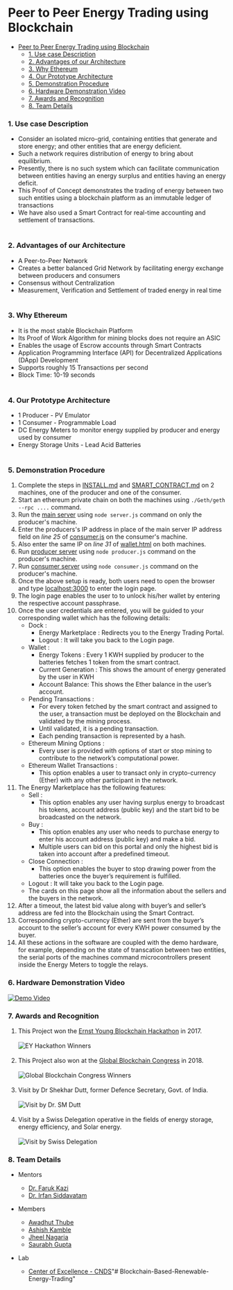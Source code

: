 # Peer to Peer Energy Trading using Blockchain
- [Peer to Peer Energy Trading using Blockchain](#peer-to-peer-energy-trading-using-blockchain)
    - [1. Use case Description](#1-use-case-description)
    - [2. Advantages of our Architecture](#2-advantages-of-our-architecture)
    - [3. Why Ethereum](#3-why-ethereum)
    - [4. Our Prototype Architecture](#4-our-prototype-architecture)
    - [5. Demonstration Procedure](#5-demonstration-procedure)
    - [6. Hardware Demonstration Video](#6-hardware-demonstration-video)
    - [7. Awards and Recognition](#7-awards-and-recognition)
    - [8. Team Details](#8-team-details)
### 1. Use case Description
  * Consider an isolated micro-grid, containing entities that generate and store energy; and other entities that are energy deficient.
  * Such a network requires distribution of energy to bring about equilibrium.
  * Presently, there is no such system which can facilitate communication between entities having an energy surplus and entities having an energy deficit.
  * This Proof of Concept demonstrates the trading of energy between two such entities using a blockchain platform as an immutable ledger of transactions
  * We have also used a Smart Contract for real-time accounting and settlement of transactions.
<br><br>

### 2. Advantages of our Architecture
  * A Peer-to-Peer Network
  * Creates a better balanced Grid Network by facilitating energy exchange between producers and consumers
  * Consensus without Centralization
  *  Measurement, Verification and Settlement of traded energy in real time
<br><br>

### 3. Why Ethereum
 * It is the most stable Blockchain Platform
 * Its Proof of Work Algorithm for mining blocks does not require an ASIC
 * Enables the usage of Escrow accounts through Smart Contracts
 * Application Programming Interface (API) for Decentralized Applications (DApp) Development
 * Supports roughly 15 Transactions per second
 * Block Time: 10-19 seconds
<br><br>

### 4. Our Prototype Architecture
  * 1 Producer - PV Emulator
  * 1 Consumer - Programmable Load
  * DC Energy Meters to monitor energy supplied by producer and energy used by consumer
  * Energy Storage Units - Lead Acid Batteries
<br><br>

### 5. Demonstration Procedure
  1. Complete the steps in [INSTALL.md](INSTALL.md) and [SMART_CONTRACT.md](SMART_CONTRACT.md) on 2 machines, one of the producer and one of the consumer.
  2. Start an ethereum private chain on both the machines using `./Geth/geth --rpc ....` command.
  3. Run the [main server](server.js) using `node server.js` command on only the producer's machine.
  4. Enter the producers's IP address in place of the main server IP address field on *line 25* of [consumer.js](consumer.js) on the consumer's machine.
  5. Also enter the same IP on *line 31* of [wallet.html](wallet.html) on both machines.
  6. Run [producer server](producer.js) using `node producer.js` command on the producer's machine.
  7. Run [consumer server](consumer.js) using `node consumer.js` command on the producer's machine.
  8. Once the above setup is ready, both users need to open the browser and type [localhost:3000](localhost:3000) to enter the login page.
  9. The login page enables the user to to unlock his/her wallet by entering the respective account passphrase.
  10. Once the user credentials are entered, you will be guided to your corresponding wallet which has the following details:
      * Dock :
        - Energy Marketplace : Redirects you to the Energy Trading Portal.
        - Logout : It will take you back to the Login page.
      * Wallet :
        - Energy Tokens : Every 1 KWH supplied by producer to the batteries fetches 1 token from the smart contract.
        - Current Generation : This shows the amount of energy generated by the user in KWH
        - Account Balance: This shows the Ether balance in the user’s account.
      * Pending Transactions :
        - For every token fetched by the smart contract and assigned to the user, a transaction must be deployed on the Blockchain and validated by the mining process.
        -  Until validated, it is a pending transaction. 
        -  Each pending transaction is represented by a hash.
      * Ethereum Mining Options :
        - Every user is provided with options of start or stop mining to contribute to the network’s computational power.
      * Ethereum Wallet Transactions :
        - This option enables a user to transact only in crypto-currency (Ether) with any other participant in the network.
  11. The Energy Marketplace has the following features:
      * Sell : 
        - This option enables any user having surplus energy to broadcast his tokens, account address (public key) and the start bid to be broadcasted on the network.
      * Buy : 
        - This option enables any user who needs to purchase energy to enter his account address (public key) and make a bid. 
        - Multiple users can bid on this portal and only the highest bid is taken into account after a predefined timeout.
      * Close Connection :
        - This option enables the buyer to stop drawing power from the batteries once the buyer’s requirement is fulfilled.
      * Logout : It will take you back to the Login page.
      * The cards on this page show all the information about the sellers and the buyers in the network.
  12. After a timeout, the latest bid value along with buyer’s and seller’s address are fed into the Blockchain using the Smart Contract.
  13. Corresponding crypto-currency (Ether) are sent from the buyer’s account to the seller’s account for every KWH power consumed by the buyer.
  14. All these actions in the software are coupled with the demo hardware, for example, depending on the state of transcation between two entities, the serial ports of the machines command microcontrollers present inside the Energy Meters to toggle the relays.

### 6. Hardware Demonstration Video
[![Demo Video](https://img.youtube.com/vi/n_nGin9eMWw/0.jpg)](https://www.youtube.com/watch?v=n_nGin9eMWw)

### 7. Awards and Recognition
  1. This Project won the [Ernst Young Blockchain Hackathon](https://www.youtube.com/watch?v=YGqDgvBJQ7M) in 2017.<br><br>
        ![EY Hackathon Winners](https://user-images.githubusercontent.com/28734882/90040230-559a0480-dce5-11ea-903d-c02946b79b23.jpg)
   <br><br>
  2. This Project also won at the [Global Blockchain Congress](https://gbck.nltr.org/) in 2018.<br><br>
        ![Global Blockchain Congress Winners](https://user-images.githubusercontent.com/28734882/90041077-6a2acc80-dce6-11ea-9819-fd172af6c7ae.jpg) 
    <br><br>
  3. Visit by Dr Shekhar Dutt, former Defence Secretary, Govt. of India.<br><br>
        ![Visit by Dr. SM Dutt](https://user-images.githubusercontent.com/28734882/90041747-5b90e500-dce7-11ea-8e34-db6c260e2fbe.jpg)
    <br><br>
  4. Visit by a Swiss Delegation operative in the fields of energy storage, energy efficiency, and Solar energy.<br><br>
        ![Visit by Swiss Delegation](https://user-images.githubusercontent.com/28734882/90042499-65ffae80-dce8-11ea-948c-7182f0001e38.jpg)

 ### 8. Team Details
  * Mentors
    * [Dr. Faruk Kazi](https://www.linkedin.com/in/dr-faruk-kazi-vjti)
    * [Dr. Irfan Siddavatam](https://www.linkedin.com/in/irfan-siddavatam-a984944b)
 
  * Members
    * [Awadhut Thube](https://www.linkedin.com/in/thube/)
    * [Ashish Kamble](https://www.linkedin.com/in/ashish-kamble-/)
    * [Jheel Nagaria](https://www.linkedin.com/in/jheel-nagaria/)
    * [Saurabh Gupta](https://www.linkedin.com/in/saurabh-gupta-1002/)

  * Lab
    * [Center of Excellence - CNDS](https://www.vjti.ac.in/images/coe-cnds/project/index.html)"# Blockchain-Based-Renewable-Energy-Trading" 

